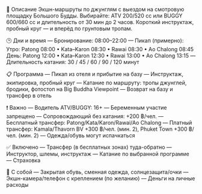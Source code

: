 📌 Описание
Экшн-маршруты по джунглям с выездом на смотровую площадку Большого Будды. Выбирайте: ATV 200/520 cc или BUGGY 600/660 cc и длительность от 30 мин до 2 часов. Короткий инструктаж, пробный круг — и вперёд по грунтовым тропам.

🕒 Дни и время
— Бронирование: 08:00–22:00
— Пикап (примерно):
   Утро: Patong 08:00 • Kata–Karon 08:30 • Rawai 08:30 • Ao Chalong 08:45
   День:  Patong 12:00 • Kata–Karon 12:30 • Rawai 13:00 • Ao Chalong 13:15
— Длительность катания: 30 / 45 / 60 / 90 / 120 минут

📋 Программа
— Пикап из отеля и прибытие на базу
— Инструктаж, экипировка, пробный круг
— Катание по маршруту: тропы джунглей, бродики, фотостоп на Big Buddha Viewpoint
— Возврат на базу и трансфер в отель

❗ Важно
— Водитель ATV/BUGGY: 16+
— Беременным участие запрещено
— Сопровождающий без катания: +200 ฿/чел.
— Бесплатный трансфер: Patong/Kata/Karon/Rawai/Ao Chalong
— Платный трансфер: Kamala/Thavorn BV +300 ฿/чел. (мин. 2), Phuket Town +300 ฿/чел. (мин. 2)
— Одежда/обувь могут испачкаться

✅ Включено
— Трансфер (в бесплатных зонах) туда-обратно
— Инструктор, шлемы, инструктаж
— Катание по выбранной программе
— Страховка

🎒 С собой
— Закрытая обувь, сменная одежда, солнцезащита/очки
— Экшн-камера/телефон с креплением (по желанию)
— Деньги на личные расходы
